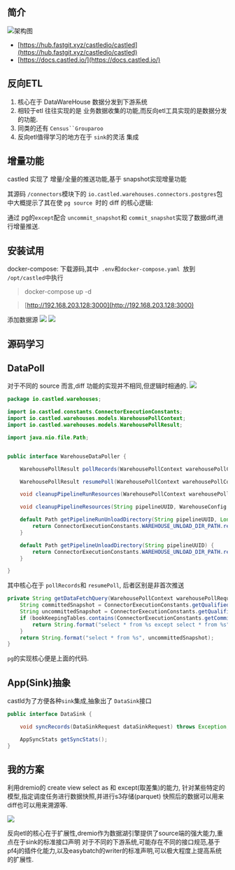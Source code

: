 ## 简介

![架构图](https://raw.githubusercontent.com/zongkx/pic-go/main/image.png)

* [https://hub.fastgit.xyz/castledio/castled](https://hub.fastgit.xyz/castledio/castled)
* [https://docs.castled.io/](https://docs.castled.io/)

## 反向ETL

1. 核心在于 DataWareHouse 数据分发到下游系统
2. 相较于etl 往往实现的是 业务数据收集的功能,而反向etl工具实现的是数据分发的功能.
3. 同类的还有 `Census``Grouparoo`
4. 反向etl值得学习的地方在于 `sink`的灵活 集成

## 增量功能

castled 实现了 增量/全量的推送功能,基于 snapshot实现增量功能

其源码 `/connectors`模块下的 `io.castled.warehouses.connectors.postgres`包中大概提示了其在使 `pg source `时的 diff
的核心逻辑:

通过 pg的`except`配合 `uncommit_snapshot`和 `commit_snapshot`实现了数据diff,进行增量推送.

## 安装试用

docker-compose: 下载源码,其中` .env`和`docker-compose.yaml `放到` /opt/castled`中执行
> docker-compose up -d

> [http://192.168.203.128:3000](http://192.168.203.128:3000)

添加数据源
![](https://raw.githubusercontent.com/zongkx/pic-go/main/image(1).png)
![](https://raw.githubusercontent.com/zongkx/pic-go/main/image(2).png)

## 源码学习

## DataPoll

对于不同的 source 而言,diff 功能的实现并不相同,但逻辑时相通的.
![](https://raw.githubusercontent.com/zongkx/pic-go/main/image(3).png)

```java
package io.castled.warehouses;

import io.castled.constants.ConnectorExecutionConstants;
import io.castled.warehouses.models.WarehousePollContext;
import io.castled.warehouses.models.WarehousePollResult;

import java.nio.file.Path;


public interface WarehouseDataPoller {

    WarehousePollResult pollRecords(WarehousePollContext warehousePollContext);

    WarehousePollResult resumePoll(WarehousePollContext warehousePollContext);

    void cleanupPipelineRunResources(WarehousePollContext warehousePollContext);

    void cleanupPipelineResources(String pipelineUUID, WarehouseConfig warehouseConfig);

    default Path getPipelineRunUnloadDirectory(String pipelineUUID, Long pipelineRunId) {
        return ConnectorExecutionConstants.WAREHOUSE_UNLOAD_DIR_PATH.resolve(pipelineUUID).resolve(String.valueOf(pipelineRunId));
    }

    default Path getPipelineUnloadDirectory(String pipelineUUID) {
        return ConnectorExecutionConstants.WAREHOUSE_UNLOAD_DIR_PATH.resolve(pipelineUUID);
    }

}

```

其中核心在于 `pollRecords`和  `resumePoll`, 后者区别是非首次推送

```java
private String getDataFetchQuery(WarehousePollContext warehousePollRequest, List<String> bookKeepingTables) {
    String committedSnapshot = ConnectorExecutionConstants.getQualifiedCommittedSnapshot(warehousePollRequest.getPipelineUUID());
    String uncommittedSnapshot = ConnectorExecutionConstants.getQualifiedUncommittedSnapshot(warehousePollRequest.getPipelineUUID());
    if (bookKeepingTables.contains(ConnectorExecutionConstants.getCommittedSnapshot(warehousePollRequest.getPipelineUUID()))) {
        return String.format("select * from %s except select * from %s", uncommittedSnapshot, committedSnapshot);
    }
    return String.format("select * from %s", uncommittedSnapshot);
}
```

`pg`的实现核心便是上面的代码.

## App(Sink)抽象

castld为了方便各种`sink`集成,抽象出了 `DataSink`接口

```java
public interface DataSink {

    void syncRecords(DataSinkRequest dataSinkRequest) throws Exception;

    AppSyncStats getSyncStats();
}

```

## 我的方案

利用dremio的 create view select as 和 except(取差集)的能力,
针对某些特定的模型,指定调度任务进行数据快照,并进行s3存储(parquet)
快照后的数据可以用来diff也可以用来溯源等.

![](https://cdn.nlark.com/yuque/0/2022/jpeg/21561641/1649301232501-5c4b77dd-29f0-48a8-8dec-cba63a150929.jpeg)

反向etl的核心在于扩展性,dremio作为数据湖引擎提供了source端的强大能力,重点在于sink的标准接口声明
对于不同的下游系统,可能存在不同的接口规范,基于pf4j的插件化能力,以及easybatch的writer的标准声明,可以极大程度上提高系统的扩展性.
